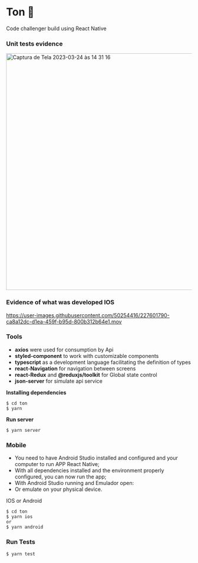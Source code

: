 # Ton  🧩

Code challenger build using React Native


### Unit tests evidence
<img width="641" alt="Captura de Tela 2023-03-24 às 14 31 16" src="https://user-images.githubusercontent.com/50254416/227598606-b6b4ea5a-26f5-4c67-af6c-33e7327f3593.png">

### Evidence of what was developed IOS

https://user-images.githubusercontent.com/50254416/227601790-ca8a12dc-d1ea-459f-b95d-800b312b64e1.mov


### Tools
- **axios** were used for consumption by Api
- **styled-component** to work with customizable components
- **typescript** as a development language facilitating the definition of types
- **react-Navigation** for navigation between screens
- **react-Redux** and **@reduxjs/toolkit** for Global state control
- **json-server** for simulate api service

**Installing dependencies**

```
$ cd ton 
$ yarn 
```

**Run server**

```
$ yarn server
```


### Mobile
* You need to have Android Studio installed and configured and your computer to run APP React Native;
* With all dependencies installed and the environment properly configured, you can now run the app;
* With Android Studio running and Emulador open:
* Or emulate on your physical device.


IOS or Android

```
$ cd ton 
$ yarn ios  
or 
$ yarn android  
```

### Run Tests

```
$ yarn test 
```
